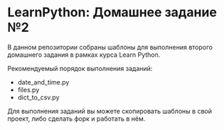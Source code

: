LearnPython: Домашнее задание №2
================================

В данном репозитории собраны шаблоны для выполнения второго домашнего задания
в рамках курса Learn Python.

Рекомендуемый порядок выполнения заданий:

* date_and_time.py
* files.py
* dict_to_csv.py

Для выполнения заданий вы можете скопировать шаблоны в свой проект, либо
сделать форк и работать в нём.

